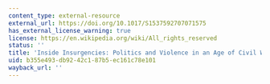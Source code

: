 ```yaml
---
content_type: external-resource
external_url: https://doi.org/10.1017/S1537592707071575
has_external_license_warning: true
license: https://en.wikipedia.org/wiki/All_rights_reserved
status: ''
title: 'Inside Insurgencies: Politics and Violence in an Age of Civil War'
uid: b355e493-db92-42c1-87b5-ec161c78e101
wayback_url: ''
---
```

